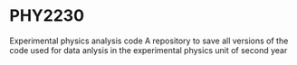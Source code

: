 # PHY2230
Experimental physics analysis code
A repository to save all versions of the code used for data anlysis in the experimental physics unit of second year
